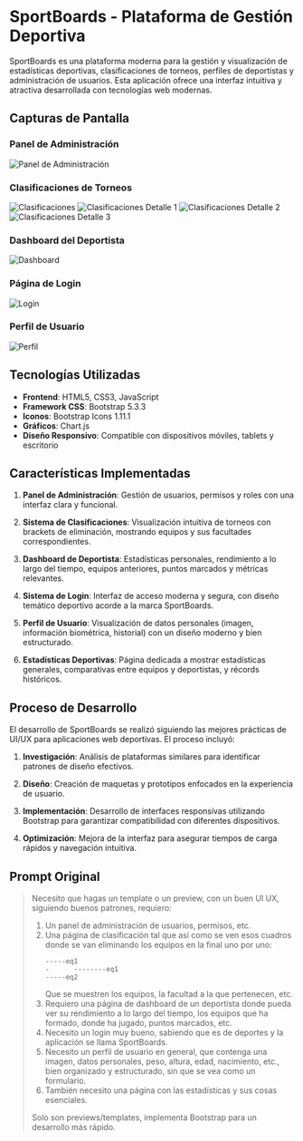 # SportBoards - Plataforma de Gestión Deportiva

SportBoards es una plataforma moderna para la gestión y visualización de estadísticas deportivas, clasificaciones de torneos, perfiles de deportistas y administración de usuarios. Esta aplicación ofrece una interfaz intuitiva y atractiva desarrollada con tecnologías web modernas.

## Capturas de Pantalla

### Panel de Administración
![Panel de Administración](./images/administration_panel.png)

### Clasificaciones de Torneos
![Clasificaciones](./images/clasifications.png)
![Clasificaciones Detalle 1](./images/clasifications1.png)
![Clasificaciones Detalle 2](./images/clasifications2.png)
![Clasificaciones Detalle 3](./images/clasifications3.png)

### Dashboard del Deportista
![Dashboard](./images/dahboard.png)

### Página de Login
![Login](./images/login.png)

### Perfil de Usuario
![Perfil](./images/profile.png)

## Tecnologías Utilizadas

- **Frontend**: HTML5, CSS3, JavaScript
- **Framework CSS**: Bootstrap 5.3.3
- **Iconos**: Bootstrap Icons 1.11.1
- **Gráficos**: Chart.js
- **Diseño Responsivo**: Compatible con dispositivos móviles, tablets y escritorio

## Características Implementadas

1. **Panel de Administración**: Gestión de usuarios, permisos y roles con una interfaz clara y funcional.

2. **Sistema de Clasificaciones**: Visualización intuitiva de torneos con brackets de eliminación, mostrando equipos y sus facultades correspondientes.

3. **Dashboard de Deportista**: Estadísticas personales, rendimiento a lo largo del tiempo, equipos anteriores, puntos marcados y métricas relevantes.

4. **Sistema de Login**: Interfaz de acceso moderna y segura, con diseño temático deportivo acorde a la marca SportBoards.

5. **Perfil de Usuario**: Visualización de datos personales (imagen, información biométrica, historial) con un diseño moderno y bien estructurado.

6. **Estadísticas Deportivas**: Página dedicada a mostrar estadísticas generales, comparativas entre equipos y deportistas, y récords históricos.

## Proceso de Desarrollo

El desarrollo de SportBoards se realizó siguiendo las mejores prácticas de UI/UX para aplicaciones web deportivas. El proceso incluyó:

1. **Investigación**: Análisis de plataformas similares para identificar patrones de diseño efectivos.

2. **Diseño**: Creación de maquetas y prototipos enfocados en la experiencia de usuario.

3. **Implementación**: Desarrollo de interfaces responsivas utilizando Bootstrap para garantizar compatibilidad con diferentes dispositivos.

4. **Optimización**: Mejora de la interfaz para asegurar tiempos de carga rápidos y navegación intuitiva.

## Prompt Original

> Necesito que hagas un template o un preview, con un buen UI UX, siguiendo buenos patrones, requiero:
> 
> 1. Un panel de administración de usuarios, permisos, etc.
> 2. Una página de clasificación tal que así como se ven esos cuadros donde se van eliminando los equipos en la final uno por uno:
>    ```
>    -----eq1
>    -      --------eq1
>    -----eq2
>    ```
>    Que se muestren los equipos, la facultad a la que pertenecen, etc.
> 3. Requiero una página de dashboard de un deportista donde pueda ver su rendimiento a lo largo del tiempo, los equipos que ha formado, donde ha jugado, puntos marcados, etc.
> 4. Necesito un login muy bueno, sabiendo que es de deportes y la aplicación se llama SportBoards.
> 5. Necesito un perfil de usuario en general, que contenga una imagen, datos personales, peso, altura, edad, nacimiento, etc., bien organizado y estructurado, sin que se vea como un formulario.
> 6. También necesito una página con las estadísticas y sus cosas esenciales.
> 
> Solo son previews/templates, implementa Bootstrap para un desarrollo más rápido.